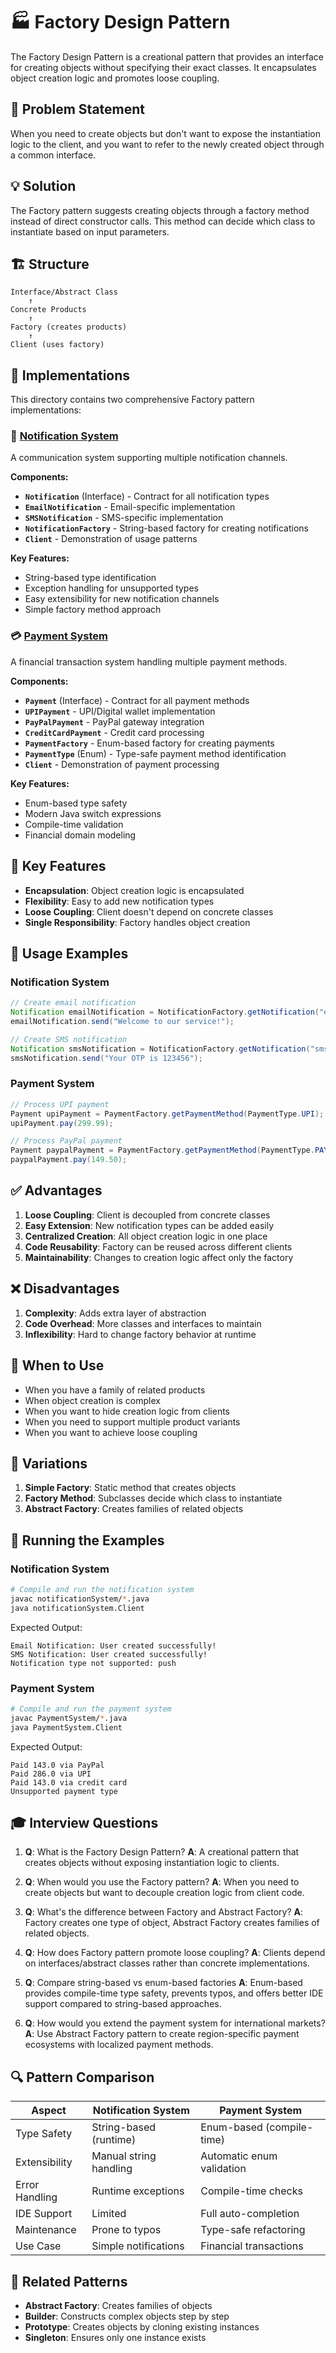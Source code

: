 # 🏭 Factory Design Pattern

The Factory Design Pattern is a creational pattern that provides an interface for creating objects without specifying their exact classes. It encapsulates object creation logic and promotes loose coupling.

## 🎯 Problem Statement

When you need to create objects but don't want to expose the instantiation logic to the client, and you want to refer to the newly created object through a common interface.

## 💡 Solution

The Factory pattern suggests creating objects through a factory method instead of direct constructor calls. This method can decide which class to instantiate based on input parameters.

## 🏗️ Structure

```
Interface/Abstract Class
    ↑
Concrete Products
    ↑
Factory (creates products)
    ↑
Client (uses factory)
```

## 📁 Implementations

This directory contains two comprehensive Factory pattern implementations:

### 🔔 [Notification System](notificationSystem/)
A communication system supporting multiple notification channels.

**Components:**
- **`Notification`** (Interface) - Contract for all notification types
- **`EmailNotification`** - Email-specific implementation
- **`SMSNotification`** - SMS-specific implementation  
- **`NotificationFactory`** - String-based factory for creating notifications
- **`Client`** - Demonstration of usage patterns

**Key Features:**
- String-based type identification
- Exception handling for unsupported types
- Easy extensibility for new notification channels
- Simple factory method approach

### 💳 [Payment System](PaymentSystem/)
A financial transaction system handling multiple payment methods.

**Components:**
- **`Payment`** (Interface) - Contract for all payment methods
- **`UPIPayment`** - UPI/Digital wallet implementation
- **`PayPalPayment`** - PayPal gateway integration
- **`CreditCardPayment`** - Credit card processing
- **`PaymentFactory`** - Enum-based factory for creating payments
- **`PaymentType`** (Enum) - Type-safe payment method identification
- **`Client`** - Demonstration of payment processing

**Key Features:**
- Enum-based type safety
- Modern Java switch expressions
- Compile-time validation
- Financial domain modeling

## 🔧 Key Features

- **Encapsulation**: Object creation logic is encapsulated
- **Flexibility**: Easy to add new notification types
- **Loose Coupling**: Client doesn't depend on concrete classes
- **Single Responsibility**: Factory handles object creation

## 🚀 Usage Examples

### Notification System
```java
// Create email notification
Notification emailNotification = NotificationFactory.getNotification("email");
emailNotification.send("Welcome to our service!");

// Create SMS notification
Notification smsNotification = NotificationFactory.getNotification("sms");
smsNotification.send("Your OTP is 123456");
```

### Payment System
```java
// Process UPI payment
Payment upiPayment = PaymentFactory.getPaymentMethod(PaymentType.UPI);
upiPayment.pay(299.99);

// Process PayPal payment
Payment paypalPayment = PaymentFactory.getPaymentMethod(PaymentType.PAYPAL);
paypalPayment.pay(149.50);
```

## ✅ Advantages

1. **Loose Coupling**: Client is decoupled from concrete classes
2. **Easy Extension**: New notification types can be added easily
3. **Centralized Creation**: All object creation logic in one place
4. **Code Reusability**: Factory can be reused across different clients
5. **Maintainability**: Changes to creation logic affect only the factory

## ❌ Disadvantages

1. **Complexity**: Adds extra layer of abstraction
2. **Code Overhead**: More classes and interfaces to maintain
3. **Inflexibility**: Hard to change factory behavior at runtime

## 🎯 When to Use

- When you have a family of related products
- When object creation is complex
- When you want to hide creation logic from clients
- When you need to support multiple product variants
- When you want to achieve loose coupling

## 🔄 Variations

1. **Simple Factory**: Static method that creates objects
2. **Factory Method**: Subclasses decide which class to instantiate
3. **Abstract Factory**: Creates families of related objects

## 🧪 Running the Examples

### Notification System
```bash
# Compile and run the notification system
javac notificationSystem/*.java
java notificationSystem.Client
```

Expected Output:
```
Email Notification: User created successfully!
SMS Notification: User created successfully!
Notification type not supported: push
```

### Payment System
```bash
# Compile and run the payment system
javac PaymentSystem/*.java
java PaymentSystem.Client
```

Expected Output:
```
Paid 143.0 via PayPal
Paid 286.0 via UPI
Paid 143.0 via credit card
Unsupported payment type
```

## 🎓 Interview Questions

1. **Q**: What is the Factory Design Pattern?
   **A**: A creational pattern that creates objects without exposing instantiation logic to clients.

2. **Q**: When would you use the Factory pattern?
   **A**: When you need to create objects but want to decouple creation logic from client code.

3. **Q**: What's the difference between Factory and Abstract Factory?
   **A**: Factory creates one type of object, Abstract Factory creates families of related objects.

4. **Q**: How does Factory pattern promote loose coupling?
   **A**: Clients depend on interfaces/abstract classes rather than concrete implementations.

5. **Q**: Compare string-based vs enum-based factories
   **A**: Enum-based provides compile-time type safety, prevents typos, and offers better IDE support compared to string-based approaches.

6. **Q**: How would you extend the payment system for international markets?
   **A**: Use Abstract Factory pattern to create region-specific payment ecosystems with localized payment methods.

## 🔍 Pattern Comparison

| Aspect | Notification System | Payment System |
|--------|-------------------|----------------|
| Type Safety | String-based (runtime) | Enum-based (compile-time) |
| Extensibility | Manual string handling | Automatic enum validation |
| Error Handling | Runtime exceptions | Compile-time checks |
| IDE Support | Limited | Full auto-completion |
| Maintenance | Prone to typos | Type-safe refactoring |
| Use Case | Simple notifications | Financial transactions |

## 🔗 Related Patterns

- **Abstract Factory**: Creates families of objects
- **Builder**: Constructs complex objects step by step
- **Prototype**: Creates objects by cloning existing instances
- **Singleton**: Ensures only one instance exists